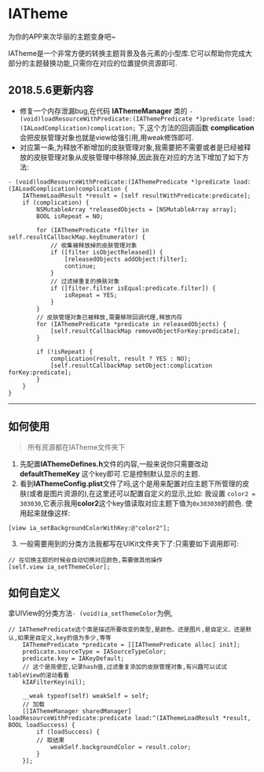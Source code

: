 # IATheme
为你的APP来次华丽的主题变身吧~

IATheme是一个非常方便的转换主题背景及各元素的小型库.它可以帮助你完成大部分的主题替换功能,只需你在对应的位置提供资源即可.

## 2018.5.6更新内容
* 修复一个内存泄漏bug,在代码 **IAThemeManager** 类的 ```- (void)loadResourceWithPredicate:(IAThemePredicate *)predicate
                             load:(IALoadComplication)complication;``` 下,这个方法的回调函数 **complication** 会把皮肤管理对象也就是view给强引用,用weak修饰即可.
* 对应第一条,为释放不断增加的皮肤管理对象,我需要把不需要或者是已经被释放的皮肤管理对象从皮肤管理中移除掉,因此我在对应的方法下增加了如下方法:
```
- (void)loadResourceWithPredicate:(IAThemePredicate *)predicate load:(IALoadComplication)complication {
    IAThemeLoadResult *result = [self resultWithPredicate:predicate];
    if (complication) {
        NSMutableArray *releasedObjects = [NSMutableArray array];
        BOOL isRepeat = NO;
        
        for (IAThemePredicate *filter in self.resultCallbackMap.keyEnumerator) {
            // 收集被释放掉的皮肤管理对象
            if ([filter isObjectReleased]) {
                [releasedObjects addObject:filter];
                continue;
            }
            // 过滤掉重复的换肤对象
            if ([filter.filter isEqual:predicate.filter]) {
                isRepeat = YES;
            }
        }
        // 皮肤管理对象已被释放,需要移除回调代理,释放内存
        for (IAThemePredicate *predicate in releasedObjects) {
            [self.resultCallbackMap removeObjectForKey:predicate];
        }
        
        if (!isRepeat) {
            complication(result, result ? YES : NO);
            [self.resultCallbackMap setObject:complication forKey:predicate];
        }
    }
}
```
---

## 如何使用
> 所有资源都在IATheme文件夹下
1. 先配置**IAThemeDefines.h**文件的内容,一般来说你只需要改动 **defaultThemeKey** 这个key即可.它是控制默认显示的主题.
2. 看到**IAThemeConfig.plist**文件了吗,这个是用来配置对应主题下所管理的皮肤(或者是图片资源的),在这里还可以配置自定义的显示,比如:
我设置 ```color2 = 303030```,它表示我用**color2**这个key值读取对应主题下值为```0x303030```的颜色.
使用起来就像这样:
```
[view ia_setBackgroundColorWithKey:@"color2"];
```
3. 一般需要用到的分类方法我都写在UIKit文件夹下了:只需要如下调用即可:
```
// 在切换主题的时候会自动切换对应颜色,需要做其他操作
[self.view ia_setThemeColor];
```

## 如何自定义
拿UIView的分类方法```- (void)ia_setThemeColor```为例,
```
// IAThemePredicate这个类是描述所要改变的类型,是颜色、还是图片,是自定义、还是默认,如果是自定义,key的值为多少,等等
    IAThemePredicate *predicate = [[IAThemePredicate alloc] init];
    predicate.sourceType = IASourceTypeColor;
    predicate.key = IAKeyDefault;
    // 这个是简便宏,记录hash值,过滤重复添加的皮肤管理对象,有兴趣可以试试tableView的滚动看看
    kIAFilterKey(nil);
    
    __weak typeof(self) weakSelf = self;
    // 加载
    [[IAThemeManager sharedManager] loadResourceWithPredicate:predicate load:^(IAThemeLoadResult *result, BOOL loadSuccess) {
        if (loadSuccess) {
        // 取结果
            weakSelf.backgroundColor = result.color;
        }
    }];
```
